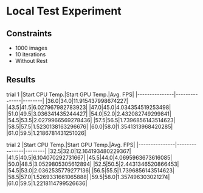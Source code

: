 # Local Test Experiment
## Constraints
 - 1000 images
 - 10 iterations
 - Without Rest

## Results
trial 1
|Start CPU Temp.|Start GPU Temp.|Avg. FPS|
|---------------|---------------|--------|
|36.0|34.0|11.915437998674227|
|43.5|41.5|6.027967982783923|
|47.0|45.0|4.034354519253498|
|51.0|49.5|3.036341435244427|
|54.0|52.0|2.432082749299841|
|54.5|53.5|2.0279966569278436|
|57.5|56.5|1.7396856143514623|
|58.5|57.5|1.5230138163296676|
|60.0|58.0|1.3541313968420285|
|61.0|59.5|1.2186781431251026|



trial 2
|Start CPU Temp.|Start GPU Temp.|Avg. FPS|
|---------------|---------------|--------|
|32.5|32.0|12.164193480229367|
|41.5|40.5|6.104070292731667|
|45.5|44.0|4.0695963673616085|
|50.0|48.5|3.0529805305612894|
|52.5|50.5|2.4431346520866453|
|54.5|53.0|2.0362535779277136|
|56.5|55.5|1.7396856143514623|
|58.5|57.0|1.5269331661065888|
|59.5|58.0|1.357496303021274|
|61.0|59.5|1.2218114799526636|
